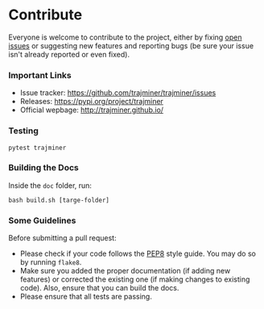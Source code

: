 # Contribute

Everyone is welcome to contribute to the project, either by fixing [open issues](https://github.com/trajminer/trajminer/issues) or suggesting new features and reporting bugs (be sure your issue isn't already reported or even fixed).

### Important Links

- Issue tracker: https://github.com/trajminer/trajminer/issues
- Releases: https://pypi.org/project/trajminer
- Official wepbage: http://trajminer.github.io/

### Testing

	pytest trajminer

### Building the Docs

Inside the `doc` folder, run:

	bash build.sh [targe-folder]

### Some Guidelines

Before submitting a pull request:
- Please check if your code follows the [PEP8](https://www.python.org/dev/peps/pep-0008/) style guide. You may do so by running `flake8`.
- Make sure you added the proper documentation (if adding new features) or corrected the existing one (if making changes to existing code). Also, ensure that you can build the docs.
- Please ensure that all tests are passing.
